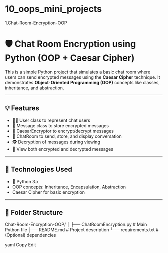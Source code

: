 # 10_oops_mini_projects
1.Chat-Room-Encryption-OOP
# 🛡️ Chat Room Encryption using Python (OOP + Caesar Cipher)

This is a simple Python project that simulates a basic chat room where users can send encrypted messages using the **Caesar Cipher** technique. It demonstrates **Object-Oriented Programming (OOP)** concepts like classes, inheritance, and abstraction.

---

## 💡 Features

- 🧑‍💻 User class to represent chat users
- 📨 Message class to store encrypted messages
- 🔐 CaesarEncryptor to encrypt/decrypt messages
- 💬 ChatRoom to send, store, and display conversation
- 🕵️ Decryption of messages during viewing
- 👀 View both encrypted and decrypted messages

---

## 🔧 Technologies Used

- 🐍 Python 3.x
- OOP concepts: Inheritance, Encapsulation, Abstraction
- Caesar Cipher for basic encryption

---

## 📂 Folder Structure

Chat-Room-Encryption-OOP/
│
├── ChatRoomEncryption.py # Main Python file
├── README.md # Project description
└── requirements.txt # (Optional) dependencies

yaml
Copy
Edit
